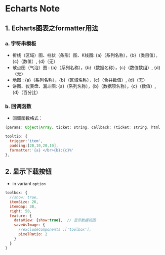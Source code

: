 # Echarts Note

## 1. Echarts图表之formatter用法

### a. 字符串模板

- 折线（区域）图、柱状（条形）图、K线图: {a}（系列名称），{b}（类目值），{c}（数值）, {d}（无）
- 散点图（气泡）图 : {a}（系列名称），{b}（数据名称），{c}（数值数组）, {d}（无）
- 地图 : {a}（系列名称），{b}（区域名称），{c}（合并数值）, {d}（无）
- 饼图、仪表盘、漏斗图: {a}（系列名称），{b}（数据项名称），{c}（数值）, {d}（百分比）



### b. 回调函数

- 回调函数格式：

```javascript
(params: Object|Array, ticket: string, callback: (ticket: string, html: string)) => string
```

```javascript
tooltip: {
  trigger:'item',
  padding:[20,10,20,10],
  formatter:'{a} </br>{b}:{c}%'
},
```


## 2. 显示下载按钮

- in variant `option`

```javascript
toolbox: {
  //show: true,
  itemSize: 20,
  itemGap: 30,
  right: 50,
  feature: {
    dataView: {show:true},  // 显示数据视图
    saveAsImage: {
      //excludeComponents :['toolbox'],
      pixelRatio: 2
    }
  }
}
  ```
 
